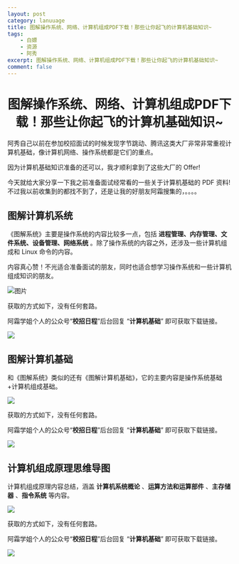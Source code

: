 ```yaml
---
layout: post
category: lanuuage
title: 图解操作系统、网络、计算机组成PDF下载！那些让你起飞的计算机基础知识~
tags:
    - 白嫖
    - 资源
    - 阿秀
excerpt: 图解操作系统、网络、计算机组成PDF下载！那些让你起飞的计算机基础知识~
comment: false
---
```






<h1 align="center">图解操作系统、网络、计算机组成PDF下载！那些让你起飞的计算机基础知识~</h1>

阿秀自己以前在参加校招面试的时候发现字节跳动、腾讯这类大厂非常非常重视计算机基础，像计算机网络、操作系统都是它们的重点。

因为计算机基础知识准备的还可以，我才顺利拿到了这些大厂的 Offer! 

今天就给大家分享一下我之前准备面试经常看的一些关于计算机基础的 PDF 资料!不过我以前收集到的都找不到了，还是让我的好朋友阿霜搜集的，。。。。

## 图解计算机系统

《图解系统》主要是操作系统的内容比较多一点，包括 **进程管理、内存管理、文件系统、设备管理、网络系统** 。除了操作系统的内容之外，还涉及一些计算机组成和 Linux 命令的内容。

内容真心赞！不光适合准备面试的朋友，同时也适合想学习操作系统和一些计算机组成知识的朋友。

![图片](https://axiu-image-bed.oss-cn-shanghai.aliyuncs.com/img/202211282348670.png)

获取的方式如下，没有任何套路。

阿霜学姐个人的公众号“**校招日程**”后台回复 “**计算机基础**” 即可获取下载链接。

![](https://axiu-image-bed.oss-cn-shanghai.aliyuncs.com/img/202211282336371.jpeg)



## 图解计算机基础

和《图解系统》类似的还有《图解计算机基础》，它的主要内容是操作系统基础+计算机组成基础。

![](https://axiu-image-bed.oss-cn-shanghai.aliyuncs.com/img/202211282348466.png)

获取的方式如下，没有任何套路。

阿霜学姐个人的公众号“**校招日程**”后台回复 “**计算机基础**” 即可获取下载链接。

![](https://axiu-image-bed.oss-cn-shanghai.aliyuncs.com/img/202211282336317.jpeg)



## 计算机组成原理思维导图

计算机组成原理内容总结，涵盖 **计算机系统概论** 、**运算方法和运算部件** 、**主存储器** 、**指令系统** 等内容。

![](https://axiu-image-bed.oss-cn-shanghai.aliyuncs.com/img/202211282336640.png)

获取的方式如下，没有任何套路。

阿霜学姐个人的公众号“**校招日程**”后台回复 “**计算机基础**” 即可获取下载链接。

![](https://axiu-image-bed.oss-cn-shanghai.aliyuncs.com/img/202211282336715.jpeg)

